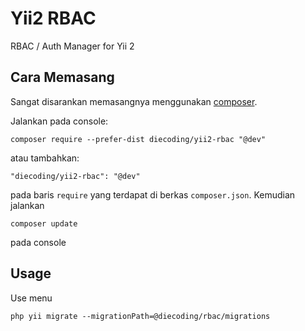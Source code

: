 Yii2 RBAC
=========
RBAC / Auth Manager for Yii 2


Cara Memasang
-------------

Sangat disarankan memasangnya menggunakan [composer](http://getcomposer.org/download/).

Jalankan pada console:

```
composer require --prefer-dist diecoding/yii2-rbac "@dev"
```

atau tambahkan:

```
"diecoding/yii2-rbac": "@dev"
```

pada baris `require` yang terdapat di berkas `composer.json`. Kemudian jalankan

```
composer update
```

pada console


Usage
-----

Use menu

```console
php yii migrate --migrationPath=@diecoding/rbac/migrations
```
